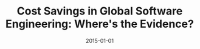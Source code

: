 ---
title: "Cost Savings in Global Software Engineering: Where&apos;s the Evidence?"
collection: publications
category: manuscripts
permalink: /publication/2015-01-01-Cost-Savings-in-Global-Software-Engineering-Wheres-the-Evidence
date: 2015-01-01
venue: 'IEEE Softw.'
paperurl: 'https://doi.org/10.1109/MS.2015.102'
citation: ' Darja Smite,  Fabio Calefato,  Claes Wohlin, &quot;Cost Savings in Global Software Engineering: Where&amp;apos;s the Evidence?.&quot; <i>IEEE Softw.</i>, 2015. DOI: <a href="https://doi.org/10.1109/MS.2015.102">10.1109/MS.2015.102</a>.'
doi: 10.1109/MS.2015.102'
---